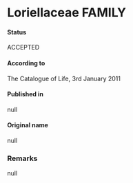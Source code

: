 Loriellaceae FAMILY
=======

#### Status
ACCEPTED

#### According to
The Catalogue of Life, 3rd January 2011

#### Published in
null

#### Original name
null

### Remarks
null